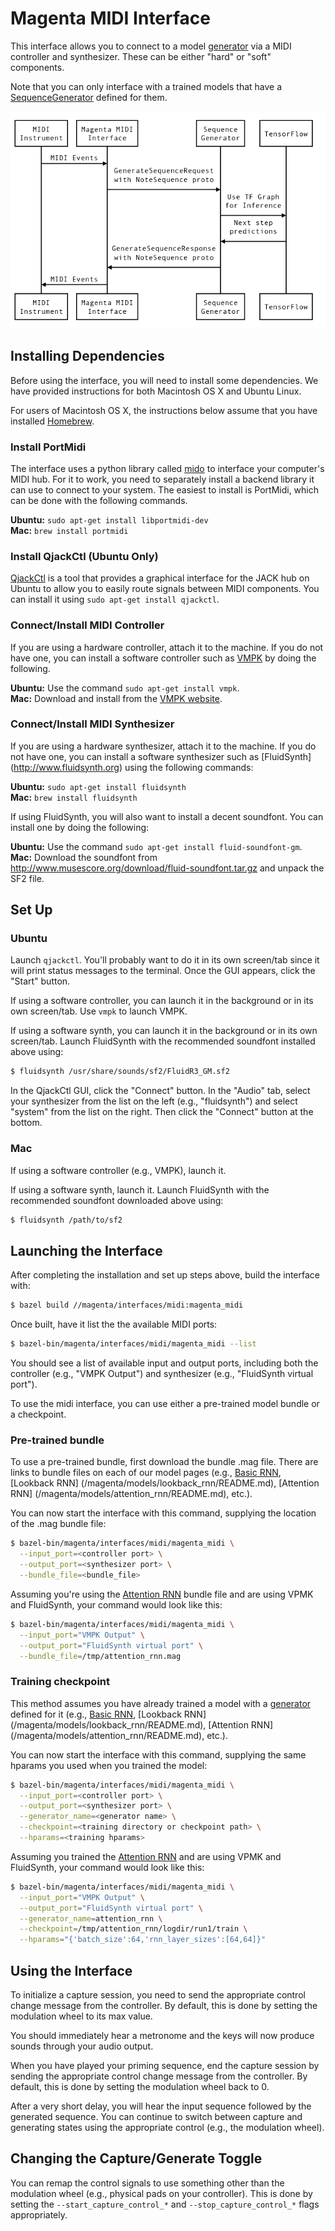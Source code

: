 # Magenta MIDI Interface

This interface allows you to connect to a model
[generator](/magenta/models/README.md#generators) via a MIDI controller
and synthesizer. These can be either "hard" or "soft" components.

Note that you can only interface with a trained models that have a
[SequenceGenerator](/magenta/lib/sequence_generator.py)
 defined for them.

<p align="center">
  <img src="midi.png" alt="Sequence Diagram for the MIDI interface"/>
</p>

## Installing Dependencies

Before using the interface, you will need to install some
dependencies. We have provided instructions for both Macintosh OS X
and Ubuntu Linux.

For users of Macintosh OS X, the instructions below assume that you
have installed [Homebrew](http://brew.sh).

### Install PortMidi

The interface uses a python library called [mido](http://mido.readthedocs.io) to
interface your computer's MIDI hub. For it to work, you need to separately
install a backend library it can use to connect to your system. The easiest to
install is PortMidi, which can be done with the following commands.

**Ubuntu:** `sudo apt-get install libportmidi-dev`<br />
**Mac:** `brew install portmidi`

### Install QjackCtl (Ubuntu Only)

[QjackCtl](http://qjackctl.sourceforge.net/) is a tool that provides a graphical
interface for the JACK hub on Ubuntu to allow you to easily route signals
between MIDI components. You can install it using `sudo apt-get install
qjackctl`.

### Connect/Install MIDI Controller

If you are using a hardware controller, attach it to the machine. If you do not
have one, you can install a software controller such as
[VMPK](http://vmpk.sourceforge.net/) by doing the following.

**Ubuntu:** Use the command `sudo apt-get install vmpk`.<br />
**Mac:** Download and install from the
[VMPK website](http://vmpk.sourceforge.net/#Download).

### Connect/Install MIDI Synthesizer

If you are using a hardware synthesizer, attach it to the machine. If you do not
have one, you can install a software synthesizer such as [FluidSynth]
(http://www.fluidsynth.org) using the following commands:

**Ubuntu:** `sudo apt-get install fluidsynth`<br />
**Mac:** `brew install fluidsynth`

If using FluidSynth, you will also want to install a decent soundfont. You can
install one by doing the following:

**Ubuntu:** Use the command `sudo apt-get install fluid-soundfont-gm`.<br />
**Mac:** Download the soundfont from
http://www.musescore.org/download/fluid-soundfont.tar.gz and unpack the SF2
file.

## Set Up

### Ubuntu

Launch `qjackctl`. You'll probably want to do it in its own screen/tab
since it will print status messages to the terminal. Once the GUI
appears, click the "Start" button.

If using a software controller, you can launch it in the background or in its
own screen/tab. Use `vmpk` to launch VMPK.

If using a software synth, you can launch it in the background or in its own
screen/tab. Launch FluidSynth with the recommended soundfont installed above
using:

```bash
$ fluidsynth /usr/share/sounds/sf2/FluidR3_GM.sf2
```

In the QjackCtl GUI, click the "Connect" button. In the "Audio" tab, select your
synthesizer from the list on the left (e.g., "fluidsynth") and select "system"
from the list on the right. Then click the "Connect" button at the bottom.

### Mac

If using a software controller (e.g., VMPK), launch it.

If using a software synth, launch it. Launch FluidSynth with the
recommended soundfont downloaded above using:

```bash
$ fluidsynth /path/to/sf2
```

## Launching the Interface

After completing the installation and set up steps above, build the interface
with:

```bash
$ bazel build //magenta/interfaces/midi:magenta_midi
```

Once built, have it list the the available MIDI ports:

```bash
$ bazel-bin/magenta/interfaces/midi/magenta_midi --list
```

You should see a list of available input and output ports, including both the
controller (e.g., "VMPK Output") and synthesizer (e.g., "FluidSynth virtual
port").

To use the midi interface, you can use either a pre-trained model bundle or a
checkpoint.

### Pre-trained bundle

To use a pre-trained bundle, first download the bundle .mag file. There are
links to bundle files on each of our model pages (e.g.,
[Basic RNN](/magenta/models/basic_rnn/README.md),
[Lookback RNN] (/magenta/models/lookback_rnn/README.md),
[Attention RNN] (/magenta/models/attention_rnn/README.md), etc.).

You can now start the interface with this command, supplying the location of the
.mag bundle file:

```bash
$ bazel-bin/magenta/interfaces/midi/magenta_midi \
  --input_port=<controller port> \
  --output_port=<synthesizer port> \
  --bundle_file=<bundle_file>
```

Assuming you're using the
[Attention RNN](/magenta/models/attention_rnn/README.md) bundle file and are
using VPMK and FluidSynth, your command would look like this:

```bash
$ bazel-bin/magenta/interfaces/midi/magenta_midi \
  --input_port="VMPK Output" \
  --output_port="FluidSynth virtual port" \
  --bundle_file=/tmp/attention_rnn.mag
```

### Training checkpoint

This method assumes you have already trained a model with a
[generator](/magenta/models/README.md#generators) defined for it
(e.g., [Basic RNN](/magenta/models/basic_rnn/README.md),
[Lookback RNN] (/magenta/models/lookback_rnn/README.md),
[Attention RNN] (/magenta/models/attention_rnn/README.md), etc.).

You can now start the interface with this command, supplying the same
hparams you used when you trained the model:

```bash
$ bazel-bin/magenta/interfaces/midi/magenta_midi \
  --input_port=<controller port> \
  --output_port=<synthesizer port> \
  --generator_name=<generator name> \
  --checkpoint=<training directory or checkpoint path> \
  --hparams=<training hparams>
```

Assuming you trained the
[Attention RNN](/magenta/models/attention_rnn/README.md) and are
using VPMK and FluidSynth, your command would look like this:

```bash
$ bazel-bin/magenta/interfaces/midi/magenta_midi \
  --input_port="VMPK Output" \
  --output_port="FluidSynth virtual port" \
  --generator_name=attention_rnn \
  --checkpoint=/tmp/attention_rnn/logdir/run1/train \
  --hparams="{'batch_size':64,'rnn_layer_sizes':[64,64]}"
```

## Using the Interface

To initialize a capture session, you need to send the appropriate control change
message from the controller. By default, this is done by setting the modulation
wheel to its max value.

You should immediately hear a metronome and the keys will now produce sounds
through your audio output.

When you have played your priming sequence, end the capture session by sending
the appropriate control change message from the controller. By default, this is
done by setting the modulation wheel back to 0.

After a very short delay, you will hear the input sequence followed by the
generated sequence. You can continue to switch between capture and generating
states using the appropriate control (e.g., the modulation wheel).

## Changing the Capture/Generate Toggle

You can remap the control signals to use something other than the modulation
wheel (e.g., physical pads on your controller). This is done by setting the
`--start_capture_control_*` and `--stop_capture_control_*` flags appropriately.
